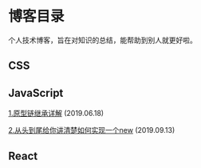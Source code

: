 # 博客目录

个人技术博客，旨在对知识的总结，能帮助到别人就更好啦。

## CSS


## JavaScript
[1.原型链继承详解](https://github.com/vortesnail/blog/issues/1) (2019.06.18)

[2.从头到尾给你讲清楚如何实现一个new](https://github.com/vortesnail/blog/issues/2) (2019.09.13)

## React
